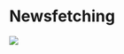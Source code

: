 # Newsfetching

<img src="https://img.shields.io/badge/React-61DAFB?style=flat&logo=React&logoColor=white"/>
